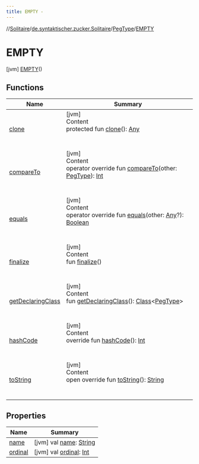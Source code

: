 ```yaml
---
title: EMPTY -
---
```

//[Solitaire](../../../index.md)/[de.syntaktischer.zucker.Solitaire](../../index.md)/[PegType](../index.md)/[EMPTY](index.md)



# EMPTY  
 [jvm] [EMPTY](index.md)()  
   


## Functions  
  
|  Name|  Summary| 
|---|---|
| <a name="kotlin/Enum/clone/#/PointingToDeclaration/"></a>[clone](../-b-o-u-n-d-a-r-y/index.md#%5Bkotlin%2FEnum%2Fclone%2F%23%2FPointingToDeclaration%2F%5D%2FFunctions%2F-434781364)| <a name="kotlin/Enum/clone/#/PointingToDeclaration/"></a>[jvm]  <br>Content  <br>protected fun [clone](../-b-o-u-n-d-a-r-y/index.md#%5Bkotlin%2FEnum%2Fclone%2F%23%2FPointingToDeclaration%2F%5D%2FFunctions%2F-434781364)(): [Any](https://kotlinlang.org/api/latest/jvm/stdlib/kotlin/-any/index.html)  <br><br><br>
| <a name="kotlin/Enum/compareTo/#de.syntaktischer.zucker.Solitaire.PegType/PointingToDeclaration/"></a>[compareTo](../-b-o-u-n-d-a-r-y/index.md#%5Bkotlin%2FEnum%2FcompareTo%2F%23de.syntaktischer.zucker.Solitaire.PegType%2FPointingToDeclaration%2F%5D%2FFunctions%2F-434781364)| <a name="kotlin/Enum/compareTo/#de.syntaktischer.zucker.Solitaire.PegType/PointingToDeclaration/"></a>[jvm]  <br>Content  <br>operator override fun [compareTo](../-b-o-u-n-d-a-r-y/index.md#%5Bkotlin%2FEnum%2FcompareTo%2F%23de.syntaktischer.zucker.Solitaire.PegType%2FPointingToDeclaration%2F%5D%2FFunctions%2F-434781364)(other: [PegType](../index.md)): [Int](https://kotlinlang.org/api/latest/jvm/stdlib/kotlin/-int/index.html)  <br><br><br>
| <a name="kotlin/Enum/equals/#kotlin.Any?/PointingToDeclaration/"></a>[equals](../-b-o-u-n-d-a-r-y/index.md#%5Bkotlin%2FEnum%2Fequals%2F%23kotlin.Any%3F%2FPointingToDeclaration%2F%5D%2FFunctions%2F-434781364)| <a name="kotlin/Enum/equals/#kotlin.Any?/PointingToDeclaration/"></a>[jvm]  <br>Content  <br>operator override fun [equals](../-b-o-u-n-d-a-r-y/index.md#%5Bkotlin%2FEnum%2Fequals%2F%23kotlin.Any%3F%2FPointingToDeclaration%2F%5D%2FFunctions%2F-434781364)(other: [Any](https://kotlinlang.org/api/latest/jvm/stdlib/kotlin/-any/index.html)?): [Boolean](https://kotlinlang.org/api/latest/jvm/stdlib/kotlin/-boolean/index.html)  <br><br><br>
| <a name="kotlin/Enum/finalize/#/PointingToDeclaration/"></a>[finalize](../-b-o-u-n-d-a-r-y/index.md#%5Bkotlin%2FEnum%2Ffinalize%2F%23%2FPointingToDeclaration%2F%5D%2FFunctions%2F-434781364)| <a name="kotlin/Enum/finalize/#/PointingToDeclaration/"></a>[jvm]  <br>Content  <br>fun [finalize](../-b-o-u-n-d-a-r-y/index.md#%5Bkotlin%2FEnum%2Ffinalize%2F%23%2FPointingToDeclaration%2F%5D%2FFunctions%2F-434781364)()  <br><br><br>
| <a name="kotlin/Enum/getDeclaringClass/#/PointingToDeclaration/"></a>[getDeclaringClass](../-b-o-u-n-d-a-r-y/index.md#%5Bkotlin%2FEnum%2FgetDeclaringClass%2F%23%2FPointingToDeclaration%2F%5D%2FFunctions%2F-434781364)| <a name="kotlin/Enum/getDeclaringClass/#/PointingToDeclaration/"></a>[jvm]  <br>Content  <br>fun [getDeclaringClass](../-b-o-u-n-d-a-r-y/index.md#%5Bkotlin%2FEnum%2FgetDeclaringClass%2F%23%2FPointingToDeclaration%2F%5D%2FFunctions%2F-434781364)(): [Class](https://docs.oracle.com/javase/8/docs/api/java/lang/Class.html)<[PegType](../index.md)>  <br><br><br>
| <a name="kotlin/Enum/hashCode/#/PointingToDeclaration/"></a>[hashCode](../-b-o-u-n-d-a-r-y/index.md#%5Bkotlin%2FEnum%2FhashCode%2F%23%2FPointingToDeclaration%2F%5D%2FFunctions%2F-434781364)| <a name="kotlin/Enum/hashCode/#/PointingToDeclaration/"></a>[jvm]  <br>Content  <br>override fun [hashCode](../-b-o-u-n-d-a-r-y/index.md#%5Bkotlin%2FEnum%2FhashCode%2F%23%2FPointingToDeclaration%2F%5D%2FFunctions%2F-434781364)(): [Int](https://kotlinlang.org/api/latest/jvm/stdlib/kotlin/-int/index.html)  <br><br><br>
| <a name="kotlin/Enum/toString/#/PointingToDeclaration/"></a>[toString](../-b-o-u-n-d-a-r-y/index.md#%5Bkotlin%2FEnum%2FtoString%2F%23%2FPointingToDeclaration%2F%5D%2FFunctions%2F-434781364)| <a name="kotlin/Enum/toString/#/PointingToDeclaration/"></a>[jvm]  <br>Content  <br>open override fun [toString](../-b-o-u-n-d-a-r-y/index.md#%5Bkotlin%2FEnum%2FtoString%2F%23%2FPointingToDeclaration%2F%5D%2FFunctions%2F-434781364)(): [String](https://kotlinlang.org/api/latest/jvm/stdlib/kotlin/-string/index.html)  <br><br><br>


## Properties  
  
|  Name|  Summary| 
|---|---|
| <a name="de.syntaktischer.zucker.Solitaire/PegType.EMPTY/name/#/PointingToDeclaration/"></a>[name](name.md)| <a name="de.syntaktischer.zucker.Solitaire/PegType.EMPTY/name/#/PointingToDeclaration/"></a> [jvm] val [name](name.md): [String](https://kotlinlang.org/api/latest/jvm/stdlib/kotlin/-string/index.html)   <br>
| <a name="de.syntaktischer.zucker.Solitaire/PegType.EMPTY/ordinal/#/PointingToDeclaration/"></a>[ordinal](ordinal.md)| <a name="de.syntaktischer.zucker.Solitaire/PegType.EMPTY/ordinal/#/PointingToDeclaration/"></a> [jvm] val [ordinal](ordinal.md): [Int](https://kotlinlang.org/api/latest/jvm/stdlib/kotlin/-int/index.html)   <br>

